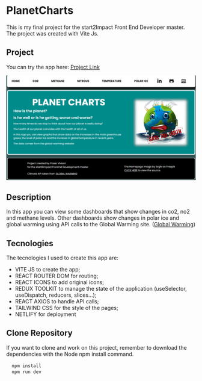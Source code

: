 # PlanetCharts

This is my final project for the start2Impact Front End Developer master.
The project was created with Vite Js.

## Project

You can try the app here: [Project Link](https://planetcharts.netlify.app)

![Project Screenshot](/src/assets/images/Screen-progetto-finale.png)

## Description
In this app you can view some dashboards that show changes in co2, no2 and methane levels. Other dashboards show changes in polar ice and global warming using API calls to the Global Warming site. ([Global Warming](https://global-warming.org/))

## Tecnologies
The tecnologies I used to create this app are:
* VITE JS  to create the app;
* REACT ROUTER DOM  for routing;
* REACT ICONS  to add original icons;
* REDUX TOOLKIT  to manage the state of the application (useSelector, useDispatch, reducers, slices...);
* REACT AXIOS   to handle API calls;
* TAILWIND CSS  for the style of the pages;
* NETLIFY for deployment

## Clone Repository
If you want to clone and work on this project, remember to download the dependencies with the Node npm install command.
```node
  npm install
  npm run dev
```
